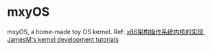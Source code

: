 # mxyOS
mxyOS, a home-made toy OS kernel. 
Ref: [x86架构操作系统内核的实现](http://wiki.0xffffff.org/), [JamesM's kernel development tutorials](http://www.jamesmolloy.co.uk/tutorial_html/)
